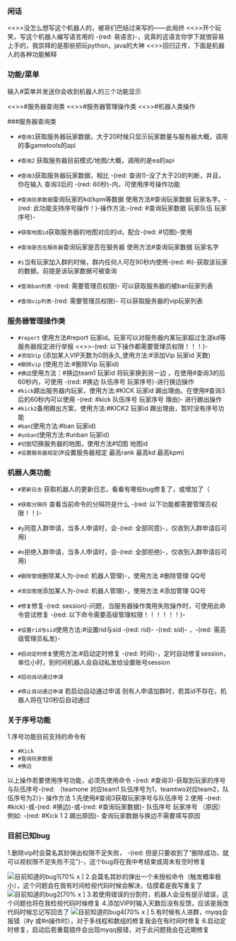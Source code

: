 ### 闲话

<<>>没怎么想写这个机器人的，被哥们巴结过来写的——此局终
<<>>开个玩笑，写这个机器人编写语言用的 -(red: 易语言)-，说真的这语言你学下就很容易上手的，我崇拜的是那些把玩python，java的大神
<<>>回归正传，下面是机器人的各种功能解释

### 功能/菜单
输入#菜单并发送你会收到机器人的三个功能显示
> 
<<>>#服务器查询类
<<>>#服务器管理操作类
<<>>#机器人类操作

###服务器查询类

* `#查询1`获取服务器玩家数据，大于20时候只显示玩家数量与服务器大概，调用的事gametools的api
* `#查询2` 获取服务器目前模式/地图/大概，调用的是ea的api
* `#查询3`获取服务器玩家数据，相比 -(red: 查询1)-没了大于20的判断，并且，你在输入 查询3后的 -(red: 60秒)-内，可使用序号操作功能
* `#查询玩家数据`查询玩家的kd/kpm等数据 使用方法#查询玩家数据 玩家名字。-(red: 此功能支持序号操作！)-操作方法:-(red: #查询玩家数据 玩家队伍 玩家序号)-
* `#获取地图id`获取服务器的地图对应的id，配合-(red: #切图)-使用

* `#查询是否在服务器`查询玩家是否在服务器 使用方法#查询玩家数据 玩家名字
* `#i`当有玩家加入群的时候，群内任何人可在90秒内使用-(red: #i)-获取该玩家的数据，前提是该玩家数据可被查询
* `#查询ban列表` -(red: 需要管理员权限)- 可以获取服务器的被ban玩家列表
* `#查询vip列表`-(red: 需要管理员权限)- 可以获取服务器的vip玩家列表
### 服务器管理操作类
* `#report` 使用方法#report 玩家id。玩家可以对服务器内某玩家超过生涯kd等服务器规定进行举报
<<>>-(red: 以下操作都需要管理员权限！！！)-
* `#添加Vip` (添加某人VIP天数为0则永久,使用方法:#添加Vip 玩家id 天数)
* `#删除vip` (使用方法:#删除Vip 玩家id)
* `#换边`使用方法：#换边team1 玩家id 将玩家换到另一边 ，在使用#查询3的后60秒内，可使用 -(red: #换边 队伍序号 玩家序号)-进行换边操作
* `#kick`踢出服务器内玩家，使用方法:#KICK 玩家id 踢出理由。在使用#查询3后的60秒内可以使用 -(red: #kick 队伍序号 玩家序号 理由)- 进行踢出操作
* `#kick2`备用踢出方案，使用方法:#KICK2 玩家id 踢出理由，暂时没有序号功能
* `#ban`(使用方法:#ban 玩家id)
* `#unban`(使用方法:#unban 玩家id)
* `#切图`切换服务器的地图，使用方法#切图 地图id
* `#设置服务器规定`(#设置服务器规定 最高rank 最高kd 最高kpm)
### 机器人类功能
* `#更新日志` 获取机器人的更新日志，看看有哪些bug修复了，或增加了（
* `#获取分隔符` 查看当前命令的分隔符是什么
-(red: 以下功能都需要管理员权限！！)-
* `#y`同意入群申请，当多人申请时，会-(red: 全部同意)-，仅收到入群申请后可用)
* `#n`拒绝入群申请，当多人申请时，会-(red: 全部拒绝)-，仅收到入群申请后可用)
* `#删除管理`删除某人为-(red: 机器人管理)-，使用方法 #删除管理 QQ号
* `#添加管理`添加某人为-(red: 机器人管理)-，使用方法 #添加管理 QQ号

* `#修复`修复-(red: session)-问题，当服务器操作类用失败操作时，可使用此命令尝试修复
-(red: 以下命令需要高级管理权限！！！！！！)-
* `#设置rid与sid`使用方法:#设置rid与sid -(red: rid)- -(red: sid)- ，-(red: 需高级管理员私发)-
* `#启动定时修复`使用方法:#启动定时修复 -(red: 时间)-，定时自动修复session，单位小时，到时间机器人会自动私发给设置账号session
* `#启动自动通过申请`
* `#停止自动通过申请`
若启动自动通过申请 则有人申请加群时，若其id不存在，机器人将在120秒后自动通过
### 关于序号功能
1.序号功能目前支持的命令有 
* `#Kick`
* `#查询玩家数据`
* `#换边`

以上操作若要使用序号功能，必须先使用命令 -(red: #查询3)-获取到玩家的序号与队伍序号-(red: （teamone 对应team1 队伍序号为1，teamtwo对应team2，队伍序号为2）)-
操作方法
1.先使用#查询3获取玩家序号与队伍序号
2.使用 -(red: #kick)-或-(red: #换边)-或-(red: #查询玩家数据)- 队伍序号 玩家序号 （原因）
例如: -(red: #Kick 1 2 踢出原因)-
查询玩家数据与换边不需要填写原因
### 目前已知bug
1.删除vip时会莫名其妙弹出权限不足失败， -(red: 但是只要收到了“删除成功，就可以视权限不足失败不见”)-，这个bug将在我中考结束或周末有空时修复

![目前知道的bug1[70% x ]](https://s1.ax1x.com/2022/04/06/qvTlzd.jpg)
2.会莫名其妙的弹出一个未授权命令（触发概率极小），这个问题会在我有时间检视代码时候会解决，估摸着是我写重复了
![目前知道的bug2[70% x ]](https://s1.ax1x.com/2022/04/06/qxizef.jpg)
3.若使用错误的分割符，机器人会没有提示错误，这个问题也将在我检视代码时候修复
4.添加VIP时输入天数后没有反馈，应该是我改代码时候忘记写回去了
![目前知道的bug4[70% x ]](https://s1.ax1x.com/2022/04/08/LCRilj.jpg)
5.有时候有人进群，myqq会报错（#y 或#n操作时），对于多线程和数组的修复我会在有时间时修复
6.启动定时修复，启动后若重载插件会出现myqq报错，对于此问题我会在近期修复